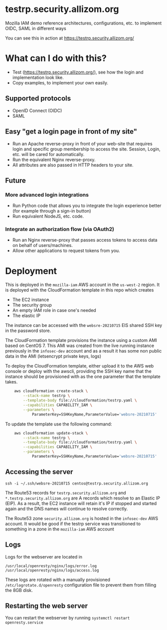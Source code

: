 # testrp.security.allizom.org
Mozilla IAM demo reference architectures, configurations, etc. to implement OIDC, SAML in different ways

You can see this in action at https://testrp.security.allizom.org/

# What can I do with this?

- Test (https://testrp.security.allizom.org/), see how the login and implementation look like.
- Copy examples, to implement your own easily.

## Supported protocols

- OpenID Connect (OIDC)
- SAML

## Easy "get a login page in front of my site"

- Run an Apache reverse-proxy in front of your web-site that requires login and specific group membership to access the site. Session, Login, etc. will be cared for automatically.
- Run the equivalent Nginx reverse-proxy.
- All attributes are also passed in HTTP headers to your site.

## Future
### More advanced login integrations

- Run Python code that allows you to integrate the login experience better (for example through a sign-in button)
- Run equivalent NodeJS, etc. code.

### Integrate an authorization flow (via OAuth2)

- Run an Nginx reverse-proxy that passes access tokens to access data on behalf of users/machines.
- Allow other applications to request tokens from you.

# Deployment

This is deployed in the `mozilla-iam` AWS account in the `us-west-2` region. It
is deployed with the CloudFormation template in this repo which creates
* The EC2 instance
* The security group
* An empty IAM role in case one's needed
* The elastic IP

The instance can be accessed with the `websre-20210715` EIS shared SSH key in the password store.

The CloudFormation template provisions the instance using a custom AMI based on
CentOS 7. This AMI was created from the live running instance previously in
the `infosec-dev` account and as a result it has some non public data in the AMI
(letsencrypt private keys, logs)

To deploy the CloudFormation template, either upload it to the AWS web console
or deploy with the awscli, providing the SSH key name that the instance should
be provisioned with as the one parameter that the template takes.

```bash
    aws cloudformation create-stack \
        --stack-name testrp \
        --template-body file://cloudformation/testrp.yaml \
        --capabilities CAPABILITY_IAM \
        --parameters \
            ParameterKey=SSHKeyName,ParameterValue='websre-20210715'
 ```

To update the template use the following command:

```bash
    aws cloudformation update-stack \
        --stack-name testrp \
        --template-body file://cloudformation/testrp.yaml \
        --capabilities CAPABILITY_IAM \
        --parameters \
            ParameterKey=SSHKeyName,ParameterValue='websre-20210715'
 ```

## Accessing the server

`ssh -i ~/.ssh/websre-20210715 centos@testrp.security.allizom.org`

The Route53 records for `testrp.security.allizom.org` and `*.testrp.security.allizom.org`
are A records which resolve to an Elastic IP (EIP). As a result, the EC2 instance
will retain it's IP if stopped and started again and the DNS names will continue
to resolve correctly.

The Route53 zone `security.allizom.org` is hosted in the `infosec-dev` AWS account.
It would be good if the testrp service was transitioned to something in a zone
in the `mozilla-iam` AWS account

## Logs

Logs for the webserver are located in

`/usr/local/openresty/nginx/logs/error.log`
`/usr/local/openresty/nginx/logs/access.log`

These logs are rotated with a manually provisioned `/etc/logrotate.d/openresty`
configuration file to prevent them from filling the 8GB disk.

## Restarting the web server

You can restart the webserver by running `systemctl restart openresty.service`
